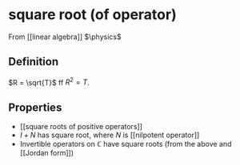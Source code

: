 # square root (of operator)
From [[linear algebra]]
$\physics$
## Definition
$R = \sqrt{T}$ ff $R^{2} = T$.

## Properties
- [[square roots of positive operators]]
- $I + N$ has square root, where $N$ is [[nilpotent operator]]
- Invertible operators on $\mathbb{C}$ have square roots (from the above and [[Jordan form]])